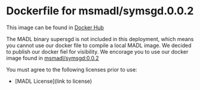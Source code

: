 # Dockerfile for msmadl/symsgd.0.0.2
This image can be found in [Docker Hub](https://hub.docker.com/r/msmadl/symsgd/)

The MADL binary supersgd is not included in this deployment, which means you cannot use our docker file to compile a local MADL image.
We decided to publish our docker fiel for visibility. We encorage you to use our docker image found in [msmadl/symsgd:0.0.2](https://hub.docker.com/r/msmadl/symsgd/)  

You must agree to the following licenses prior to use:
* [MADL License](link to license)
